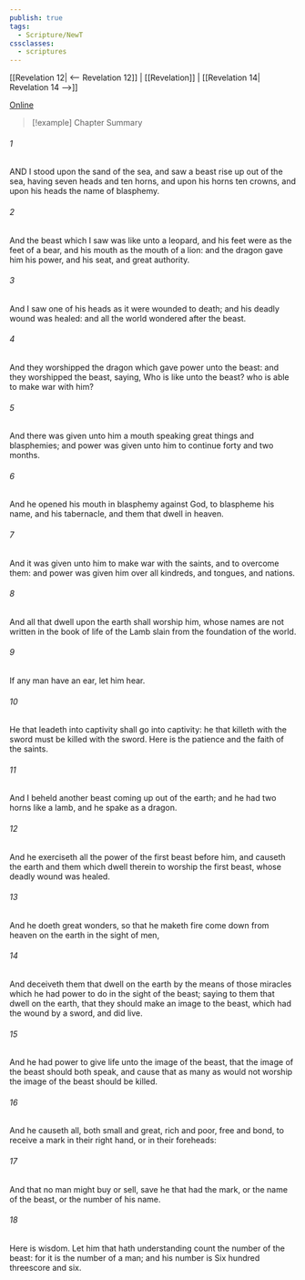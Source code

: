 ```yaml
---
publish: true
tags:
  - Scripture/NewT
cssclasses:
  - scriptures
---
```

[[Revelation 12| <-- Revelation 12]] | [[Revelation]] | [[Revelation 14| Revelation 14 -->]]

[Online](https://churchofjesuschrist.org/study/scriptures/nt/rev/13?lang=eng)

>[!example] Chapter Summary
>
###### 1
AND I stood upon the sand of the sea, and saw a beast rise up out of the sea, having seven heads and ten horns, and upon his horns ten crowns, and upon his heads the name of blasphemy.
###### 2
And the beast which I saw was like unto a leopard, and his feet were as the feet of a bear, and his mouth as the mouth of a lion: and the dragon gave him his power, and his seat, and great authority.
###### 3
And I saw one of his heads as it were wounded to death; and his deadly wound was healed: and all the world wondered after the beast.
###### 4
And they worshipped the dragon which gave power unto the beast: and they worshipped the beast, saying, Who is like unto the beast? who is able to make war with him?
###### 5
And there was given unto him a mouth speaking great things and blasphemies; and power was given unto him to continue forty and two months.
###### 6
And he opened his mouth in blasphemy against God, to blaspheme his name, and his tabernacle, and them that dwell in heaven.
###### 7
And it was given unto him to make war with the saints, and to overcome them: and power was given him over all kindreds, and tongues, and nations.
###### 8
And all that dwell upon the earth shall worship him, whose names are not written in the book of life of the Lamb slain from the foundation of the world.
###### 9
If any man have an ear, let him hear.
###### 10
He that leadeth into captivity shall go into captivity: he that killeth with the sword must be killed with the sword. Here is the patience and the faith of the saints.
###### 11
And I beheld another beast coming up out of the earth; and he had two horns like a lamb, and he spake as a dragon.
###### 12
And he exerciseth all the power of the first beast before him, and causeth the earth and them which dwell therein to worship the first beast, whose deadly wound was healed.
###### 13
And he doeth great wonders, so that he maketh fire come down from heaven on the earth in the sight of men,
###### 14
And deceiveth them that dwell on the earth by the means of those miracles which he had power to do in the sight of the beast; saying to them that dwell on the earth, that they should make an image to the beast, which had the wound by a sword, and did live.
###### 15
And he had power to give life unto the image of the beast, that the image of the beast should both speak, and cause that as many as would not worship the image of the beast should be killed.
###### 16
And he causeth all, both small and great, rich and poor, free and bond, to receive a mark in their right hand, or in their foreheads:
###### 17
And that no man might buy or sell, save he that had the mark, or the name of the beast, or the number of his name.
###### 18
Here is wisdom. Let him that hath understanding count the number of the beast: for it is the number of a man; and his number is Six hundred threescore and six.



